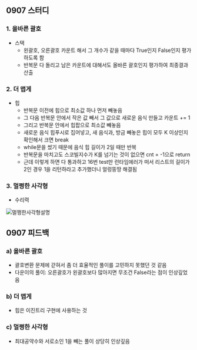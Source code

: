 ## 0907 스터디
### 1. 올바른 괄호
  - 스택
    - 왼괄호, 오른괄호 카운트 해서 그 개수가 같을 때마다 True인지 False인지 평가하도록 함
    -  반복문 다 돌리고 남은 카운트에 대해서도 올바른 괄호인지 평가하여 최종결과 산출
### 2. 더 맵게
  - 힙
    - 반복문 이전에 힙으로 최소값 하나 먼저 빼놓음
    - 그 다음 반복문 안에서 작은 값 빼서 그 값으로 새로운 음식 만들고 카운트 += 1
    - 그리고 반복문 안에서 힙팝으로 최소값 빼놓음
    - 새로운 음식 힙푸시로 집어넣고, 새 음식과, 방금 빼놓은 힙이 모두 K 이상인지 확인해서 크면 break
    - while문을 썼기 때문에 음식 힙 길이가 2일 때만 반복
    - 반복문을 마치고도 스코빌지수가 K를 넘기는 것이 없으면 cnt = -1으로 return
    - 근데 이렇게 하면 다 통과하고 16번 test만 런타임에러가 떠서 리스트의 길이가 2인 경우 1을 리턴하라고 추가했더니 얼렁뚱땅 해결됨
### 3. 멀쩡한 사각형
  - 수리력

![멀쩡한사각형설명](https://user-images.githubusercontent.com/69744314/188383507-bbbd3ada-4817-43cf-b5a6-febc1c12af7e.jpg)

## 0907 피드백
### a) 올바른 괄호
  - 괄호변환 문제에 갇혀서 좀 더 효율적인 풀이를 고민하지 못했던 것 같음
  - 다운이의 풀이: 오른괄호가 왼괄호보다 많아지면 무조건 False라는 점이 인상깊었음
### b) 더 맵게
  - 힙은 이진트리 구현에 사용하는 것
### c) 멀쩡한 사각형
  - 최대공약수와 서로소인 1을 빼는 풀이 상당히 인상깊음
